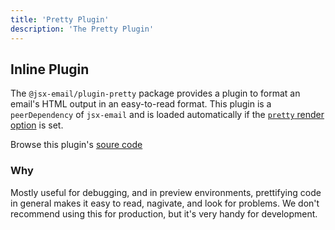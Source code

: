 ```yaml
---
title: 'Pretty Plugin'
description: 'The Pretty Plugin'
---
```


## Inline Plugin

The `@jsx-email/plugin-pretty` package provides a plugin to format an email's HTML output in an easy-to-read format. This plugin is a `peerDependency` of `jsx-email` and is loaded automatically if the [`pretty` render option](https://jsx.email/docs/core/render#method-options) is set.

Browse this plugin's [soure code](https://github.com/shellscape/jsx-email/blob/main/packages/plugin-pretty)

### Why

Mostly useful for debugging, and in preview environments, prettifying code in general makes it easy to read, nagivate, and look for problems. We don't recommend using this for production, but it's very handy for development.
